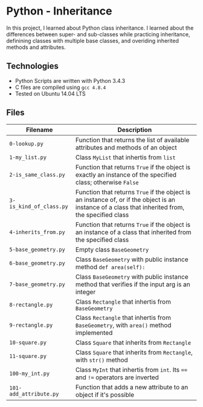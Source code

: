 # Python - Inheritance

In this project, I learned about Python class inheritance. I learned about the
differences between super- and sub-classes while practicing inheritance,
definining classes with multiple base classes, and overiding inherited methods
and attributes.

## Technologies
* Python Scripts are written with Python 3.4.3
* C files are compiled using `gcc 4.8.4`
* Tested on Ubuntu 14.04 LTS

## Files
| Filename | Description |
| -------- | ----------- |
| `0-lookup.py` | Function that returns the list of available attributes and methods of an object |
| `1-my_list.py` | Class `MyList` that inhertis from `list` |
| `2-is_same_class.py` | Function that returns `True` if the object is exactly an instance of the specified class; otherwise `False` |
| `3-is_kind_of_class.py` | Function that returns `True` if the object is an instance of, or if the object is an instance of a class that inherited from, the specified class |
| `4-inherits_from.py` | Function that returns `True` if the object is an instance of a class that inherited from the specified class |
| `5-base_geometry.py` | Empty class `BaseGeometry` |
| `6-base_geometry.py` | Class `BaseGeometry` with public instance method `def area(self):` |
| `7-base_geometry.py` | Class `BaseGeometry` with public instance method that verifies if the input arg is an integer |
| `8-rectangle.py` | Class `Rectangle` that inhertis from `BaseGeometry` |
| `9-rectangle.py` | Class `Rectangle` that inhertis from `BaseGeometry`, with `area()` method implemented |
| `10-square.py` | Class `Square` that inherits from `Rectangle` |
| `11-square.py` | Class `Square` that inherits from `Rectangle`, with `str()` method |
| `100-my_int.py` | Class `MyInt` that inhertis from `int`. Its `==` and `!=` operators are inverted |
| `101-add_attribute.py` | Function that adds a new attribute to an object if it's possible |
